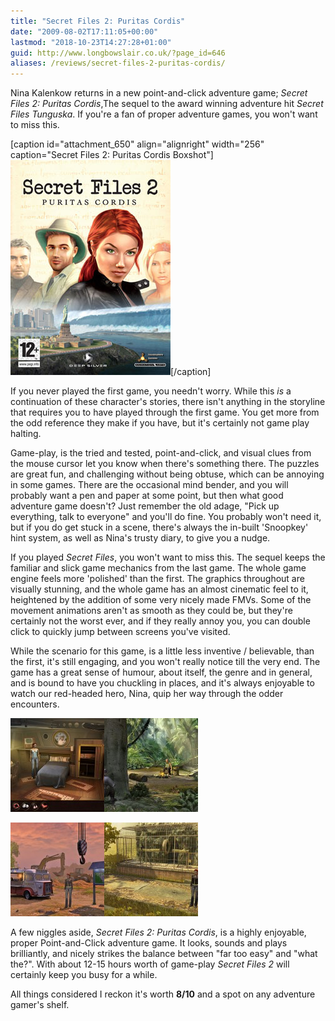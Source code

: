 ```yaml
---
title: "Secret Files 2: Puritas Cordis"
date: "2009-08-02T17:11:05+00:00"
lastmod: "2018-10-23T14:27:28+01:00"
guid: http://www.longbowslair.co.uk/?page_id=646
aliases: /reviews/secret-files-2-puritas-cordis/
---
```


Nina Kalenkow returns in a new point-and-click adventure game; _Secret Files 2: Puritas Cordis_,The sequel to the award winning adventure hit _Secret Files Tunguska_. If you're a fan of proper adventure games, you won't want to miss this.

\[caption id="attachment\_650" align="alignright" width="256" caption="Secret Files 2: Puritas Cordis Boxshot"\]![Secret Files 2: Puritas Cordis Boxshot](images/Secret.Files.2.Puritas.Cordis.jpg "Buy now at Amazon")\[/caption\]

If you never played the first game, you needn't worry. While this _is_ a continuation of these character's stories, there isn't anything in the storyline that requires you to have played through the first game. You get more from the odd reference they make if you have, but it's certainly not game play halting.

Game-play, is the tried and tested, point-and-click, and visual clues from the mouse cursor let you know when there's something there. The puzzles are great fun, and challenging without being obtuse, which can be annoying in some games. There are the occasional mind bender, and you will probably want a pen and paper at some point, but then what good adventure game doesn't? Just remember the old adage, "Pick up everything, talk to everyone" and you'll do fine. You probably won't need it, but if you do get stuck in a scene, there's always the in-built 'Snoopkey' hint system, as well as Nina's trusty diary, to give you a nudge.

If you played _Secret Files_, you won't want to miss this. The sequel keeps the familiar and slick game mechanics from the last game. The whole game engine feels more 'polished' than the first. The graphics throughout are visually stunning, and the whole game has an almost cinematic feel to it, heightened by the addition of some very nicely made FMVs. Some of the movement animations aren't as smooth as they could be, but they're certainly not the worst ever, and if they really annoy you, you can double click to quickly jump between screens you've visited.

While the scenario for this game, is a little less inventive / believable, than the first, it's still engaging, and you won't really notice till the very end. The game has a great sense of humour, about itself, the genre and in general, and is bound to have you chuckling in places, and it's always enjoyable to watch our red-headed hero, Nina, quip her way through the odder encounters.

[![Secret Files 2: 01](images/800x600_prop6-150x150.jpg "Secret Files 2: 01")](/wp-content/uploads/2009/08/800x600_prop6.jpg)[![Secret Files 2: 02](images/800x600_prop3-150x150.jpg "Secret Files 2: 02")](/wp-content/uploads/2009/08/800x600_prop3.jpg)

[![Secret Files 2: 03](images/800x600_prop4-150x150.jpg "Secret Files 2: 03")](/wp-content/uploads/2009/08/800x600_prop4.jpg)[![Secret Files 2: 04](images/800x600_prop-150x150.jpg "Secret Files 2: 04")](/wp-content/uploads/2009/08/800x600_prop.jpg)

A few niggles aside, _Secret Files 2: Puritas Cordis_, is a highly enjoyable, proper Point-and-Click adventure game. It looks, sounds and plays brilliantly, and nicely strikes the balance between "far too easy" and "what the?". With about 12-15 hours worth of game-play _Secret Files 2_ will certainly keep you busy for a while.

All things considered I reckon it's worth **8/10** and a spot on any adventure gamer's shelf.
